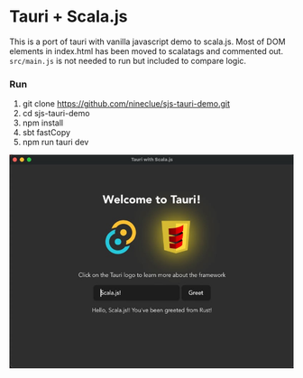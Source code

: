 # Tauri + Scala.js
This is a port of tauri with vanilla javascript demo to scala.js. Most of DOM elements in index.html has been moved to scalatags and commented out. `src/main.js` is not needed to run but included to compare logic.

### Run
1. git clone https://github.com/nineclue/sjs-tauri-demo.git
1. cd sjs-tauri-demo
1. npm install
1. sbt fastCopy
1. npm run tauri dev

<img src="tauri_scalajs.jpg" alt="ScreenShot">